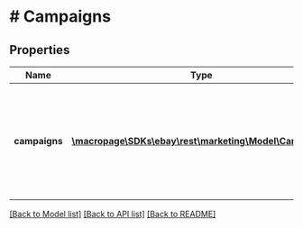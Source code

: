 # # Campaigns

## Properties

Name | Type | Description | Notes
------------ | ------------- | ------------- | -------------
**campaigns** | [**\macropage\SDKs\ebay\rest\marketing\Model\Campaign[]**](Campaign.md) | This is an array of one or campaigns that match the listing or inventory item group specified in the request. | [optional]

[[Back to Model list]](../../README.md#models) [[Back to API list]](../../README.md#endpoints) [[Back to README]](../../README.md)
